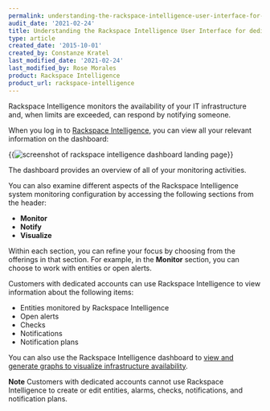```yaml
---
permalink: understanding-the-rackspace-intelligence-user-interface-for-dedicated-accounts/
audit_date: '2021-02-24'
title: Understanding the Rackspace Intelligence User Interface for dedicated accounts
type: article
created_date: '2015-10-01'
created_by: Constanze Kratel
last_modified_date: '2021-02-24'
last_modified_by: Rose Morales
product: Rackspace Intelligence
product_url: rackspace-intelligence
---
```


Rackspace Intelligence monitors the availability of your IT infrastructure and,
when limits are exceeded, can respond by notifying someone.

When you log in to [Rackspace Intelligence](/support/how-to/log-in-to-rackspace-intelligence-for-dedicated-accounts),
you can view all your relevant information on the dashboard:

{{<image alt="screenshot of rackspace intelligence dashboard landing page" src="Dashboard.png" title="screenshot of rackspace intelligence dashboard landing page">}}

The dashboard provides an overview of all of your monitoring activities.

You can also examine different aspects of the Rackspace Intelligence
system monitoring configuration by accessing the following sections from the
header:

- **Monitor**
- **Notify**
- **Visualize**

Within each section, you can refine your focus by choosing from the offerings in
that section. For example, in the **Monitor** section, you can choose to work
with entities or open alerts.

Customers with dedicated accounts can use Rackspace Intelligence to view
information about the following items:

- Entities monitored by Rackspace Intelligence
- Open alerts
- Checks
- Notifications
- Notification plans

You can also use the Rackspace Intelligence dashboard to [view and generate graphs to visualize infrastructure availability](/support/how-to/viewing-and-creating-graphs-of-activity-in-rackspace-intelligence-for-dedicated-accounts).

**Note** Customers with dedicated accounts cannot use Rackspace Intelligence to
create or edit entities, alarms, checks, notifications, and notification plans.
